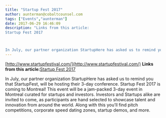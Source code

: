 ```yaml
---
title: "Startup Fest 2017"
author: aunterman@cobaltcounsel.com
tags: ["Events","aunterman"]
date: 2017-06-29 16:46:09
description: "Links from this article:
Startup Fest 2017



In July, our partner organization StartupHere has asked us to remind you that StartupFest, will be hosti..."
---
```


[http://www.startupfestival.com/](http://www.startupfestival.com/)
**Links from this article:**[Startup Fest 2017](http://www.startupfestival.com/)

In July, our partner organization StartupHere has asked us to remind you that StartupFest, will be hosting their 3-day conference. Startup Fest 2017 is coming to Montreal! This event will be a jam-packed 3-day event in Montreal curated for startups and investors. Investors and Startups alike are invited to come, as participants are hand selected to showcase talent and innovation from around the world. Along with this you’ll find pitch competitions, corporate speed dating zones, startup demos, and more.  